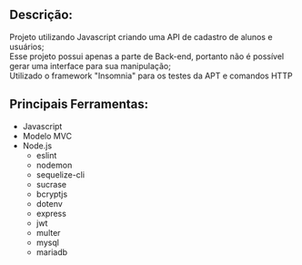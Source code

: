 ## Descrição:
Projeto utilizando Javascript criando uma API de cadastro de alunos e usuários;</br>
Esse projeto possui apenas a parte de Back-end, portanto não é possível gerar uma interface para sua manipulação;</br>
Utilizado o framework "Insomnia" para os testes da APT e comandos HTTP</br>

## Principais Ferramentas:
* Javascript
* Modelo MVC
* Node.js
  * eslint
  * nodemon
  * sequelize-cli
  * sucrase
  * bcryptjs
  * dotenv
  * express
  * jwt
  * multer
  * mysql
  * mariadb

